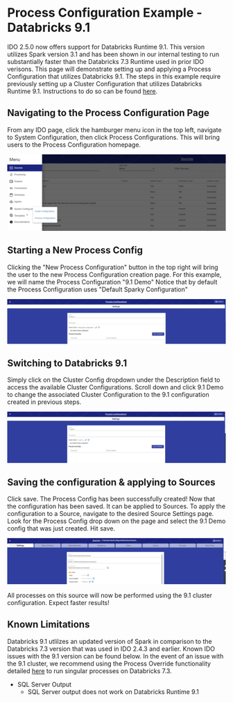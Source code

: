# Process Configuration Example - Databricks 9.1

IDO 2.5.0 now offers support for Databricks Runtime 9.1. This version utilizes Spark version 3.1 and has been shown in our internal testing to run substantially faster than the Databricks 7.3 Runtime used in prior IDO verisons. This page will demonstrate setting up and applying a Process Configuration that utilizes Databricks 9.1. The steps in this example require previously setting up a Cluster Configuration that utilizes Databricks Runtime 9.1. Instructions to do so can be found [here](../cluster-configuration/cluster-configuration-example-databricks-9.1.md).

## Navigating to the Process Configuration Page

From any IDO page, click the hamburger menu icon in the top left, navigate to System Configuration, then click Process Configurations. This will bring users to the Process Configuration homepage.

![Navigating to Cluster Configurations](<../../../../.gitbook/assets/image (385) (1).png>)

## Starting a New Process Config

Clicking the "New Process Configuration" button in the top right will bring the user to the new Process Configuration creation page. For this example, we will name the Process Configuration "9.1 Demo" Notice that by default the Process Configuration uses "Default Sparky Configuration"

![A new Process Configuration using the Default Sparky Configuration](<../../../../.gitbook/assets/image (380) (1) (1).png>)

## Switching to Databricks 9.1

Simply click on the Cluster Config dropdown under the Description field to access the available Cluster Configurations. Scroll down and click 9.1 Demo to change the associated Cluster Configuration to the 9.1 configuration created in previous steps.

![The Process Configuration now uses the 9.1 Demo Cluster Config](<../../../../.gitbook/assets/image (386) (1).png>)

## Saving the configuration & applying to Sources

Click save. The Process Config has been successfully created! Now that the configuration has been saved. It can be applied to Sources. To apply the configuration to a Source, navigate to the desired Source Settings page. Look for the Process Config drop down on the page and select the 9.1 Demo config that was just created. Hit save.

![A source configured to use the 9.1 Demo Process Config](<../../../../.gitbook/assets/image (383).png>)

All processes on this source will now be performed using the 9.1 cluster configuration. Expect faster results!

## Known Limitations

Databricks 9.1 utlilzes an updated version of Spark in comparison to the Databricks 7.3 version that was used in IDO 2.4.3 and earlier. Known IDO issues with the 9.1 version can be found below. In the event of an issue with the 9.1 cluster, we recommend using the Process Override functionality detailed [here](process-override-example-databricks-9.1.md) to run singular processes on Databricks 7.3.

* SQL Server Output
  * SQL Server output does not work on Databricks Runtime 9.1


